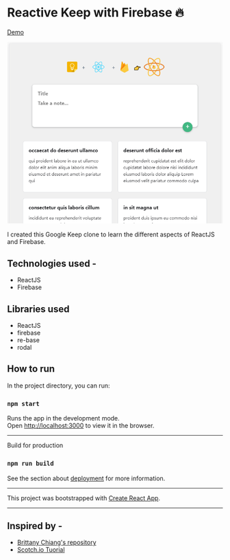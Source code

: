 # Reactive Keep with Firebase 🔥 


[Demo](https://rekeep.netlify.com/)

![Screenshot](/screenshots/screenshot.png)

I created this Google Keep clone to learn the different aspects of ReactJS and Firebase. 

## Technologies used -
- ReactJS
- Firebase

## Libraries used 
- ReactJS
- firebase
- re-base
- rodal

## How to run

In the project directory, you can run:

### `npm start`

Runs the app in the development mode.<br>
Open [http://localhost:3000](http://localhost:3000) to view it in the browser.

---

Build for production 

### `npm run build`

See the section about [deployment](https://facebook.github.io/create-react-app/docs/deployment) for more information.

---


This project was bootstrapped with [Create React App](https://github.com/facebook/create-react-app).

---

## Inspired by - 
- [Brittany Chiang's repository](https://github.com/bchiang7/google-keep-vue-firebase)
- [Scotch.io Tuorial ](https://scotch.io/tutorials/building-a-google-keep-clone-with-vue-and-firebase-pt-1)

